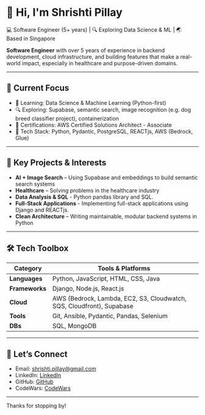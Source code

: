 # 👋 Hi, I'm Shrishti Pillay

💻 Software Engineer (5+ years) | 🔍 Exploring Data Science & ML  | 🌏 Based in Singapore 

**Software Engineer** with over 5 years of experience in backend development, cloud infrastructure, and building features that make a real-world impact, especially in healthcare and purpose-driven domains.

---

## 📌 Current Focus

- 🧠 Learning: Data Science & Machine Learning (Python-first)
- 🔍 Exploring: Supabase, semantic search, image recognition (e.g. dog breed classifier project), containerization
- 📜 Certifications: AWS Certified Solutions Architect - Associate
- 🧰 Tech Stack: Python, Pydantic, PostgreSQL, REACTjs, AWS (Bedrock, Glue)

---

## 🧠 Key Projects & Interests

- **AI + Image Search** – Using Supabase and embeddings to build semantic search systems  
- **Healthcare** – Solving problems in the healthcare industry  
- **Data Analysis & SQL** - Python pandas library and SQL. 
- **Full-Stack Applications** - Implementing full-stack applications using Django and REACTjs.
- **Clean Architecture** – Writing maintainable, modular backend systems in Python

---

## 🛠 Tech Toolbox

| Category       | Tools & Platforms                     |
|----------------|----------------------------------------|
| **Languages**  | Python, JavaScript, HTML, CSS, Java |
| **Frameworks** | Django, Node.js, React.js                  |
| **Cloud**      | AWS (Bedrock, Lambda, EC2, S3, Cloudwatch, SQS, Cloudfront), Supabase
| **Tools**      | Git, Ansible, Pydantic, Pandas, Selenium         |
| **DBs**        | SQL, MongoDB           |

---

## 🤝 Let’s Connect

- Email: shrishti.pillay@gmail.com  
- LinkedIn: [LinkedIn](https://www.linkedin.com/in/shrishti-pillay/)  
- GitHub: [GitHub](https://github.com/shrishti-pillay)
- CodeWars: [CodeWars](https://www.codewars.com/users/shrishti98)

---

Thanks for stopping by!
